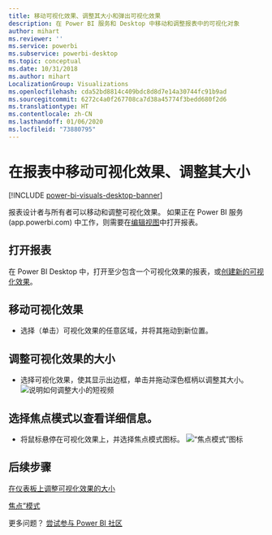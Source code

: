 ```yaml
---
title: 移动可视化效果、调整其大小和弹出可视化效果
description: 在 Power BI 服务和 Desktop 中移动和调整报表中的可视化对象
author: mihart
ms.reviewer: ''
ms.service: powerbi
ms.subservice: powerbi-desktop
ms.topic: conceptual
ms.date: 10/31/2018
ms.author: mihart
LocalizationGroup: Visualizations
ms.openlocfilehash: cda52bd8814c409bdc8d8d7e14a30744fc91b9ad
ms.sourcegitcommit: 6272c4a0f267708ca7d38a45774f3bedd680f2d6
ms.translationtype: HT
ms.contentlocale: zh-CN
ms.lasthandoff: 01/06/2020
ms.locfileid: "73880795"
---
```

# <a name="move-and-resize-a-visualization-in-a-report"></a>在报表中移动可视化效果、调整其大小

[!INCLUDE [power-bi-visuals-desktop-banner](../includes/power-bi-visuals-desktop-banner.md)]

报表设计者与所有者可以移动和调整可视化效果。 如果正在 Power BI 服务 (app.powerbi.com) 中工作，则需要在[编辑视图](../service-interact-with-a-report-in-editing-view.md)中打开报表。 

## <a name="open-the-report"></a>打开报表
在 Power BI Desktop 中，打开至少包含一个可视化效果的报表，或[创建新的可视化效果](power-bi-report-add-visualizations-i.md)。 

## <a name="move-the-visualization"></a>移动可视化效果
* 选择（单击）可视化效果的任意区域，并将其拖动到新位置。

## <a name="resize-the-visualization"></a>调整可视化效果的大小
* 选择可视化效果，使其显示出边框，单击并拖动深色框柄以调整其大小。  
  ![说明如何调整大小的短视频](media/power-bi-visualization-move-and-resize/untitled.gif)

## <a name="select-focus-mode-to-see-more-detail"></a>选择焦点模式以查看详细信息。
* 将鼠标悬停在可视化效果上，并选择焦点模式图标。
  ![“焦点模式”图标](media/power-bi-visualization-move-and-resize/pbi_popouticon.jpg)

## <a name="next-steps"></a>后续步骤
[在仪表板上调整可视化效果的大小](../service-dashboard-edit-tile.md)  

[焦点”模式](../consumer/end-user-focus.md)

更多问题？ [尝试参与 Power BI 社区](https://community.powerbi.com/)